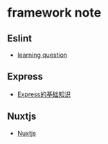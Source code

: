 # framework note

Eslint    
-------------------------------------------------------------
- [learning question](./eslint%20/learning_question.md)


Express    
-------------------------------------------------------------
- [Express的基础知识](./Express/basicExpress.md)


Nuxtjs      
-------------------------------------------------------------
- [Nuxtjs](./nuxtjs/basic.md)